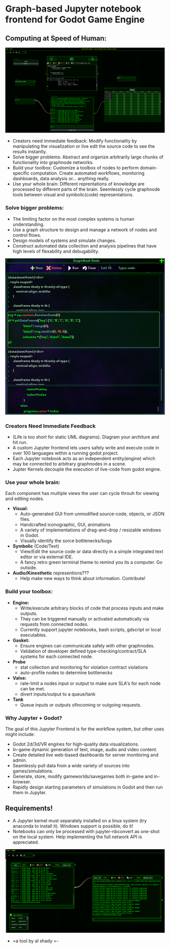 # Graph-based Jupyter notebook frontend for Godot Game Engine

## Computing at Speed of Human:
![demo](docs/demo.png)
* Creators need immediate feedback: Modify functionality by manipulating the visualization or live edit the source code to see the results instantly.
* Solve bigger problems: Abstract and organize arbitrarily large chunks of functionality into graphnode networks.
* Build your toolbox: Customize a toolbox of nodes to perform domain-specific computation. Create automated workflows, monitoring dashboards, data analysis or... anything really. 
* Use your whole brain:  Different reprentations of knowledge are processed by different parts of the brain. Seemlessly cycle graphnode tools between visual and symbolic(code) representations.

### Solve bigger problems:
* The limiting factor on the most complex systems is human understanding.
* Use a graph structure to design and manage a network of nodes and control flows.
* Design models of systems and simulate changes. 
* Construct automated data collection and analysis pipelines that have high levels of flexability and debugability.

![demo](docs/jupyter_notebook.png)

### Creators Need Immediate Feedback
* (Life is too short for static UML diagrams). Diagram your architure and hit run. 
* A custom Jupyter frontend lets users safely write and execute code in over 100 languages within a running godot project.
* Each Jupyter notebook acts as an independent entity(engine) which may be connected to arbitrary graphnodes in a scene.
* Jupter Kernels decouple the execution of live-code from godot engine. 

### Use your whole brain:
Each component has multiple views the user can cycle throuh for viewing and editing nodes. 
*  **Visual:**
    * Auto-generated GUI from unmodified source-code, objects, or JSON files. 
    * Handcrafted iconographic, GUI, animations
    * A variety of implementations of drag-and-drop / resizable windows in Godot.
    * Visually identify the sorce bottlenecks/bugs 
*  **Symbolic** (Code/Text)  
    * View/Edit the source code or data directly in a simple integrated text editor or via external IDE.
    * A fancy retro green terminal theme to remind you its a computer. Go outside.
*  **Audio/Kinesthetic** representions???
    * Help make new ways to think about information. Contribute!

### Build your toolbox: 
* **Engine:** 
    * Write/execute arbitrary blocks of code that process inputs and make outputs. 
    * They can be triggered manually or activated automatically via requests from connected nodes. 
    * Currently support jupyter notebooks, bash scripts, gdscript or local executables. 
* **Gasket:**
    * Ensure engines can communicate safely with other graphnodes.   
    * Validation of developer defined type-checking/contract/SLA systems for each connected node. 
* **Probe**
    * stat collection and monitoring for violation contract violations
    * auto-profile nodes to determine bottlenecks
* **Valve:**
    * rate-limit a nodes input or output to make sure SLA's for each node can be met. 
    * divert inputs/output to a queue/tank
* **Tank**
    * Queue inputs or outputs ofincoming or outgoing requests.

### Why Jupyter + Godot?
The goal of this Jupyter Frontend is for the workflow system, but other uses might include: 
* Godot 2d/3d/VR engines for high-quality data visualizations.
* In-game dynamic generation of text, image, audio and video content.
* Create detailed live web-based dashboards for server monitoring and admin.
* Seamlessly pull data from a wide variety of sources into games/simulations.
* Generate, store, modify gameworlds/savegames both in-game and in-browser.
* Rapidly design starting parameters of simulations in Godot and then run them in Jupyter. 

## Requirements!
* A Jupyter kernel must separately installed on a linux system (try anaconda to install it). Windows support is possible, do it! 
* Notebooks can only be processed with jupyter-nbconvert as one-shot on the local system.  Help implementing the full network API is appreciated. 

![demo](docs/ipython_shells.png)
- =a tool by al shady =-
